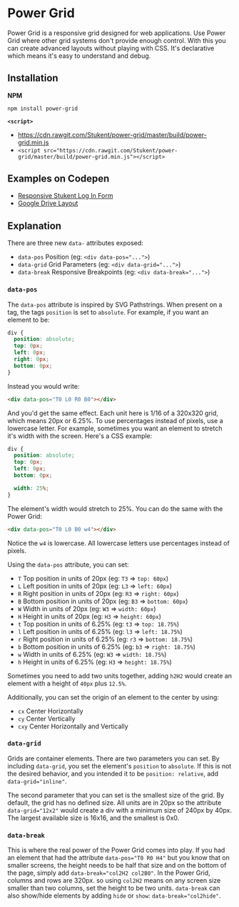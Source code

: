 # Power Grid
Power Grid is a responsive grid designed for web applications. Use Power Grid where other grid systems don't provide enough control. With this you can create advanced layouts without playing with CSS. It's declarative which means it's easy to understand and debug.

## Installation

**NPM**
```bash
npm install power-grid
```

**`<script>`**
- https://cdn.rawgit.com/Stukent/power-grid/master/build/power-grid.min.js
- `<script src="https://cdn.rawgit.com/Stukent/power-grid/master/build/power-grid.min.js"></script>`

## Examples on Codepen
- [Responsive Stukent Log In Form](https://codepen.io/Synvox/pen/KMKwBg)
- [Google Drive Layout](http://codepen.io/Synvox/pen/EyjvXK)

## Explanation

There are three new `data-` attributes exposed:
- `data-pos` Position (eg: `<div data-pos="...">`)
- `data-grid` Grid Parameters (eg: `<div data-grid="...">`)
- `data-break` Responsive Breakpoints (eg: `<div data-break="...">`)

### `data-pos`
The `data-pos` attribute is inspired by SVG Pathstrings. When present on a tag, the tags `position` is set to `absolute`. For example, if you want an element to be:

```css
div {
  position: absolute;
  top: 0px;
  left: 0px;
  right: 0px;
  bottom: 0px;
}
```

Instead you would write:

```html
<div data-pos="T0 L0 R0 B0"></div>
```

And you'd get the same effect. Each unit here is 1/16 of a 320x320 grid, which means 20px or 6.25%. To use percentages instead of pixels, use a lowercase letter. For example, sometimes you want an element to stretch it's width with the screen. Here's a CSS example:
```css
div {
  position: absolute;
  top: 0px;
  left: 0px;
  bottom: 0px;

  width: 25%;
}
```
The element's width would stretch to 25%. You can do the same with the Power Grid:

```html
<div data-pos="T0 L0 B0 w4"></div>
```

Notice the `w4` is lowercase. All lowercase letters use percentages instead of pixels.

Using the `data-pos` attribute, you can set:
- `T` Top position in units of 20px (eg: `T3` => `top: 60px`)
- `L` Left position in units of 20px (eg: `L3` => `left: 60px`)
- `R` Right position in units of 20px (eg: `R3` => `right: 60px`)
- `B` Bottom position in units of 20px (eg: `B3` => `bottom: 60px`)
- `W` Width in units of 20px (eg: `W3` => `width: 60px`)
- `H` Height in units of 20px (eg: `H3` => `height: 60px`)
- `t` Top position in units of 6.25% (eg: `t3` => `top: 18.75%`)
- `l` Left position in units of 6.25% (eg: `l3` => `left: 18.75%`)
- `r` Right position in units of 6.25% (eg: `r3` => `bottom: 18.75%`)
- `b` Bottom position in units of 6.25% (eg: `b3` => `right: 18.75%`)
- `w` Width in units of 6.25% (eg: `W3` => `width: 18.75%`)
- `h` Height in units of 6.25% (eg: `H3` => `height: 18.75%`)

Sometimes you need to add two units together, adding `h2H2` would create an element with a height of `40px` plus `12.5%`.

Additionally, you can set the origin of an element to the center by using:
- `cx` Center Horizontally
- `cy` Center Vertically
- `cxy` Center Horizontally and Vertically

### `data-grid`
Grids are container elements. There are two parameters you can set. By including `data-grid`, you set the element's `position` to `absolute`. If this is not the desired behavior, and you intended it to be `position: relative`, add `data-grid="inline"`.

The second parameter that you can set is the smallest size of the grid. By default, the grid has no defined size. All units are in 20px so the attribute `data-grid="12x2"` would create a div with a minimum size of 240px by 40px. The largest available size is 16x16, and the smallest is 0x0.

### `data-break`
This is where the real power of the Power Grid comes into play. If you had an element that had the attribute `data-pos="T0 R0 H4"` but you know that on smaller screens, the height needs to be half that size and on the bottom of the page, simply add `data-break="col2H2 col2B0"`. In the Power Grid, columns and rows are 320px. so using `col2H2` means on any screen size smaller than two columns, set the height to be two units. `data-break` can also show/hide elements by adding `hide` or `show`: `data-break="col2hide"`.
